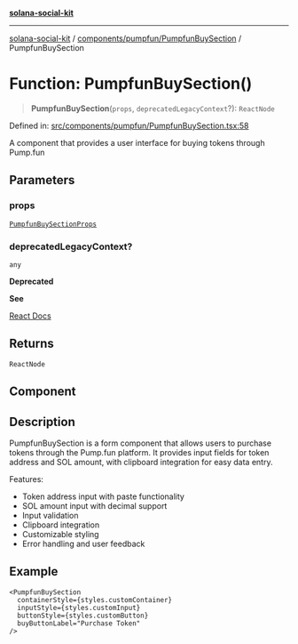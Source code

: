 [**solana-social-kit**](../../../../README.md)

***

[solana-social-kit](../../../../README.md) / [components/pumpfun/PumpfunBuySection](../README.md) / PumpfunBuySection

# Function: PumpfunBuySection()

> **PumpfunBuySection**(`props`, `deprecatedLegacyContext`?): `ReactNode`

Defined in: [src/components/pumpfun/PumpfunBuySection.tsx:58](https://github.com/SendArcade/solana-social-starter/blob/03568260ca96ed63f77049843c721de1cb011893/src/components/pumpfun/PumpfunBuySection.tsx#L58)

A component that provides a user interface for buying tokens through Pump.fun

## Parameters

### props

[`PumpfunBuySectionProps`](../interfaces/PumpfunBuySectionProps.md)

### deprecatedLegacyContext?

`any`

**Deprecated**

**See**

[React Docs](https://legacy.reactjs.org/docs/legacy-context.html#referencing-context-in-lifecycle-methods)

## Returns

`ReactNode`

## Component

## Description

PumpfunBuySection is a form component that allows users to purchase tokens
through the Pump.fun platform. It provides input fields for token address
and SOL amount, with clipboard integration for easy data entry.

Features:
- Token address input with paste functionality
- SOL amount input with decimal support
- Input validation
- Clipboard integration
- Customizable styling
- Error handling and user feedback

## Example

```tsx
<PumpfunBuySection
  containerStyle={styles.customContainer}
  inputStyle={styles.customInput}
  buttonStyle={styles.customButton}
  buyButtonLabel="Purchase Token"
/>
```
